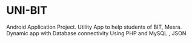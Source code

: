 # UNI-BIT
Android Application Project. Utility App to help students of BIT, Mesra.
Dynamic app with Database connectivity
Using PHP and MySQL , JSON
